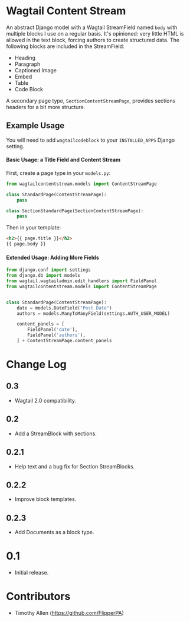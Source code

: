 # Wagtail Content Stream

An abstract Django model with a Wagtail StreamField named `body` with multiple blocks I use on a regular basis. It's opinioned: very little HTML is allowed in the text block, forcing authors to create structured data. The following blocks are included in the StreamField:

* Heading
* Paragraph
* Captioned Image
* Embed
* Table
* Code Block

A secondary page type, `SectionContentStreamPage`, provides sections headers for a bit more structure.

## Example Usage

You will need to add `wagtailcodeblock` to your `INSTALLED_APPS` Django setting.

#### Basic Usage: a Title Field and Content Stream

First, create a page type in your `models.py`:

```python
from wagtailcontentstream.models import ContentStreamPage

class StandardPage(ContentStreamPage):
    pass

class SectionStandardPage(SectionContentStreamPage):
    pass
```

Then in your template:

```html
<h2>{{ page.title }}</h2>
{{ page.body }}
```

#### Extended Usage: Adding More Fields

```python
from django.conf import settings
from django.db import models
from wagtail.wagtailadmin.edit_handlers import FieldPanel
from wagtailcontentstream.models import ContentStreamPage


class StandardPage(ContentStreamPage):
    date = models.DateField("Post Date")
    authors = models.ManyToManyField(settings.AUTH_USER_MODEL)

    content_panels = [
        FieldPanel('date'),
        FieldPanel('authors'),
    ] + ContentStreamPage.content_panels
```

# Change Log

## 0.3

* Wagtail 2.0 compatibility.

## 0.2

* Add a StreamBlock with sections.

## 0.2.1

* Help text and a bug fix for Section StreamBlocks.

## 0.2.2

* Improve block templates.

## 0.2.3

* Add Documents as a block type.

# 0.1

* Initial release.

# Contributors

* Timothy Allen (https://github.com/FlipperPA)
